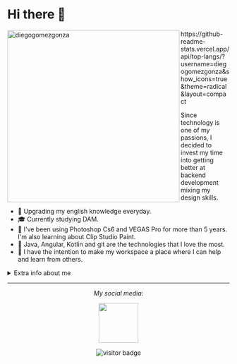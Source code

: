 # Hi there 👋

<a href="https://github.com/diegogomezgonza/github-readme-streak-stats" title="Go to Source">
      <img align="left" width=390 src="https://streak-stats.demolab.com/?user=diegogomezgonza&theme=react&border=61dafb&hide_border=true" alt="diegogomezgonza" />
    </a>
https://github-readme-stats.vercel.app/api/top-langs/?username=diegogomezgonza&show_icons=true&theme=radical&layout=compact

Since technology is one of my passions, I decided to invest my time into getting better at backend development mixing my design skills.  

* 💬   Upgrading my english knowledge everyday.
* 🎓   Currently studying DAM.
* 🎨   I've been using Photoshop Cs6 and VEGAS Pro for more than 5 years. I'm also learning about Clip Studio Paint.
* 💾   Java, Angular, Kotlin and git are the technologies that I love the most.
* 👥   I have the intention to make my workspace a place where I can help and learn from others.

<details>
  <summary>Extra info about me</summary>
  <br>

* 📚   Regular reader.
* 📓   Been drawing since 2020.

</details>
  
<hr>
<p align="center">
  <i>My social media:</i>

<p align="center">
  <a href="https://golang.org/" target="_blank" align="center">
  <img src="https://cdn-icons-png.flaticon.com/512/174/174857.png"  height="90" />
  </a>
 </p>
    
<p  align="center">
<img src="https://visitor-badge.laobi.icu/badge?page_id=diegogomezgonza.diegogomezgonza" alt="visitor badge"/>       
</p>
</p>


